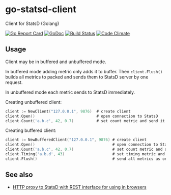 # go-statsd-client

Client for StatsD (Golang)

[![Go Report Card](https://goreportcard.com/badge/github.com/sokil/go-statsd-client)](https://goreportcard.com/report/github.com/sokil/go-statsd-client)
[![GoDoc](https://godoc.org/github.com/sokil/go-statsd-client?status.svg)](https://godoc.org/github.com/sokil/go-statsd-client)
[![Build Status](https://travis-ci.org/sokil/go-statsd-client.svg?branch=master)](https://travis-ci.org/sokil/go-statsd-client)
[![Code Climate](https://codeclimate.com/github/sokil/go-statsd-client/badges/gpa.svg)](https://codeclimate.com/github/sokil/go-statsd-client)

## Usage

Client may be in buffered and unbuffered mode.

In buffered mode adding metric only adds it to buffer. Then `client.Flush()` builds all metrics to
packed and sends them to StatsD server by one request.

In unbuffered mode each metric sends to StatsD immediately.

Creating unbuffered client:

```go
client := NewClient("127.0.0.1", 9876)  # create client
client.Open()                           # open connection to StatsD
client.Count('a.b.c', 42, 0.7)          # set count metric and send it to StatsD
```

Creating buffered client:

```go
client := NewBufferedClient("127.0.0.1", 9876) # create client
client.Open()                                  # open connection to StatsD
client.Count('a.b.c', 42, 0.7)                 # set count metric and add it to buffer
client.Timing('a.b.d', 43)                     # set timing metric and add it to buffer
client.Flush()                                 # send all metrics as one packet to StatsD
```

## See also

* [HTTP proxy to StatsD with REST interface for using in browsers](https://github.com/sokil/statsd-http-proxy)
